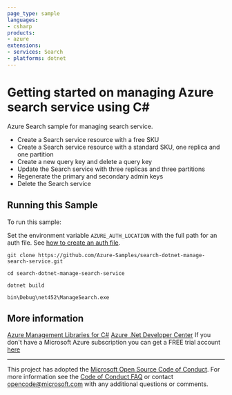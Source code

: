 ```yaml
---
page_type: sample
languages:
- csharp
products:
- azure
extensions:
- services: Search
- platforms: dotnet
---
```


# Getting started on managing Azure search service using C# #

 Azure Search sample for managing search service.
  - Create a Search service resource with a free SKU
  - Create a Search service resource with a standard SKU, one replica and one partition
  - Create a new query key and delete a query key
  - Update the Search service with three replicas and three partitions
  - Regenerate the primary and secondary admin keys
  - Delete the Search service


## Running this Sample ##

To run this sample:

Set the environment variable `AZURE_AUTH_LOCATION` with the full path for an auth file. See [how to create an auth file](https://github.com/Azure/azure-libraries-for-net/blob/master/AUTH.md).

    git clone https://github.com/Azure-Samples/search-dotnet-manage-search-service.git

    cd search-dotnet-manage-search-service

    dotnet build

    bin\Debug\net452\ManageSearch.exe

## More information ##

[Azure Management Libraries for C#](https://github.com/Azure/azure-sdk-for-net/tree/Fluent)
[Azure .Net Developer Center](https://azure.microsoft.com/en-us/develop/net/)
If you don't have a Microsoft Azure subscription you can get a FREE trial account [here](http://go.microsoft.com/fwlink/?LinkId=330212)

---

This project has adopted the [Microsoft Open Source Code of Conduct](https://opensource.microsoft.com/codeofconduct/). For more information see the [Code of Conduct FAQ](https://opensource.microsoft.com/codeofconduct/faq/) or contact [opencode@microsoft.com](mailto:opencode@microsoft.com) with any additional questions or comments.